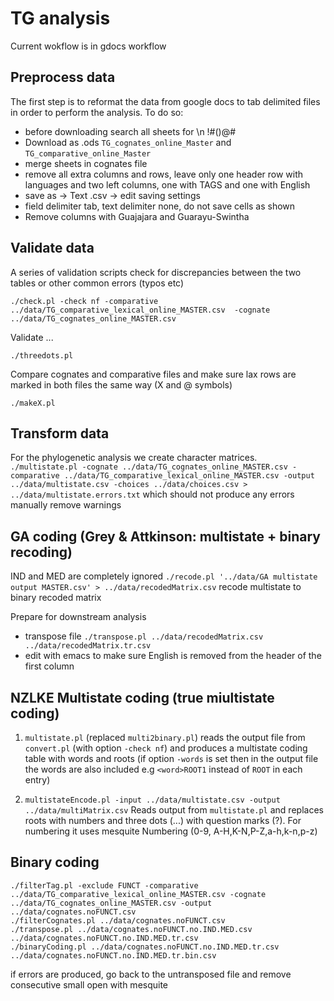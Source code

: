 # TG analysis

Current wokflow is in gdocs workflow

## Preprocess data
The first step is to reformat the data from google docs to tab delimited files in order to perform the analysis. To do so:

 - before downloading search all sheets for \\n !#()@#
 - Download as .ods `TG_cognates_online_Master` and `TG_comparative_online_Master`
 - merge sheets in cognates file
 - remove all extra columns and rows, leave only one header row with languages and two left columns, one with TAGS and one with English
 - save as -> Text .csv -> edit saving settings
 - field delimiter tab, text delimiter none, do not save cells as shown
 - Remove columns with Guajajara and Guarayu-Swintha

## Validate data
A series of validation scripts check for discrepancies between the two tables or other common errors (typos etc)

    ./check.pl -check nf -comparative ../data/TG_comparative_lexical_online_MASTER.csv  -cognate ../data/TG_cognates_online_MASTER.csv

Validate ...

    ./threedots.pl

Compare cognates and comparative files and make sure lax rows are marked in both files the same way (X and @ symbols)

    ./makeX.pl

## Transform data

For the phylogenetic analysis we create character matrices.
`./multistate.pl -cognate ../data/TG_cognates_online_MASTER.csv -comparative ../data/TG_comparative_lexical_online_MASTER.csv -output ../data/multistate.csv -choices ../data/choices.csv > ../data/multistate.errors.txt`
which should not produce any errors
manually remove warnings

## GA coding (Grey & Attkinson: multistate + binary recoding)

IND and MED are completely ignored
`./recode.pl '../data/GA multistate output MASTER.csv' > ../data/recodedMatrix.csv` recode multistate to binary recoded matrix

Prepare for downstream analysis
 
 - transpose file
`./transpose.pl ../data/recodedMatrix.csv ../data/recodedMatrix.tr.csv`
 - edit with emacs to make sure English is removed from the header of the first column


## NZLKE Multistate coding (true miultistate coding)
1. `multistate.pl` (replaced `multi2binary.pl`)
reads the output file from `convert.pl` (with option `-check nf`) and produces a multistate coding table with words and roots (if option `-words` is set then in the output file the words are also included e.g  `<word>ROOT1` instead of `ROOT` in each entry)

2. `multistateEncode.pl -input ../data/multistate.csv -output ../data/multiMatrix.csv`
Reads output from `multistate.pl` and replaces roots with numbers and three dots (...) with question marks (?). For numbering it uses mesquite Numbering (0-9, A-H,K-N,P-Z,a-h,k-n,p-z)

## Binary coding

    ./filterTag.pl -exclude FUNCT -comparative ../data/TG_comparative_lexical_online_MASTER.csv -cognate ../data/TG_cognates_online_MASTER.csv -output ../data/cognates.noFUNCT.csv
    ./filterCognates.pl ../data/cognates.noFUNCT.csv
    ./transpose.pl ../data/cognates.noFUNCT.no.IND.MED.csv ../data/cognates.noFUNCT.no.IND.MED.tr.csv
    ./binaryCoding.pl ../data/cognates.noFUNCT.no.IND.MED.tr.csv ../data/cognates.noFUNCT.no.IND.MED.tr.bin.csv


if errors are produced, go back to the untransposed file and remove consecutive small
open with mesquite